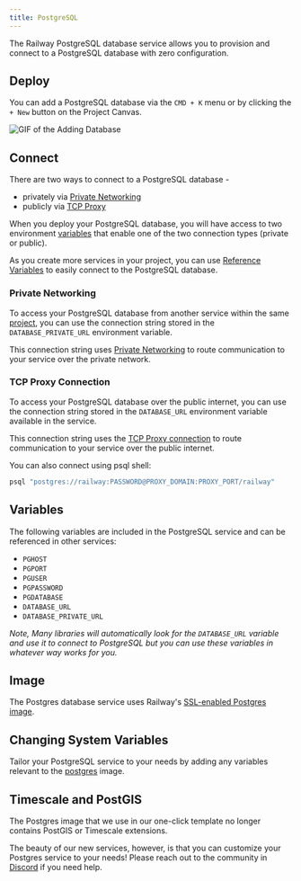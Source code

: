 ```yaml
---
title: PostgreSQL
---
```


The Railway PostgreSQL database service allows you to provision and connect to a
PostgreSQL database with zero configuration.

## Deploy

You can add a PostgreSQL database via the `CMD + K` menu or by clicking the `+ New` button on the Project Canvas.

<Image src="https://res.cloudinary.com/railway/image/upload/v1695934218/docs/databases/addDB_qxyctn.gif"
alt="GIF of the Adding Database"
layout="intrinsic"
width={450} height={396} quality={100} />

## Connect

There are two ways to connect to a PostgreSQL database - 
- privately via [Private Networking](/reference/private-networking)
- publicly via [TCP Proxy](/deploy/exposing-your-app#tcp-proxying)

When you deploy your PostgreSQL database, you will have access to two environment [variables](/develop/variables) that enable one of the two connection types (private or public).

As you create more services in your project, you can use [Reference Variables](/develop/variables#reference-variables) to easily connect to the PostgreSQL database.

### Private Networking

To access your PostgreSQL database from another service within the same [project](/develop/projects), you can use the connection string stored in the `DATABASE_PRIVATE_URL` environment variable.

This connection string uses [Private Networking](/reference/private-networking) to route communication to your service over the private network.


### TCP Proxy Connection

To access your PostgreSQL database over the public internet, you can use the connection string stored in the `DATABASE_URL` environment variable available in the service.

This connection string uses the [TCP Proxy connection](/deploy/exposing-your-app#tcp-proxying) to route communication to your service over the public internet.

You can also connect using psql shell:
```bash
psql "postgres://railway:PASSWORD@PROXY_DOMAIN:PROXY_PORT/railway"
```

## Variables

The following variables are included in the PostgreSQL service and can be referenced in other services:
- `PGHOST`
- `PGPORT`
- `PGUSER`
- `PGPASSWORD`
- `PGDATABASE`
- `DATABASE_URL`
- `DATABASE_PRIVATE_URL`

_Note, Many libraries will automatically look for the `DATABASE_URL` variable and use
it to connect to PostgreSQL but you can use these variables in whatever way works for you._

## Image

The Postgres database service uses Railway's [SSL-enabled Postgres image](https://github.com/railwayapp-templates/postgres-ssl).

## Changing System Variables

Tailor your PostgreSQL service to your needs by adding any variables relevant to the [postgres](https://hub.docker.com/_/postgres) image.


## Timescale and PostGIS

The Postgres image that we use in our one-click template no longer contains PostGIS or Timescale extensions.

The beauty of our new services, however, is that you can customize your Postgres service to your needs!  Please reach out to the community in [Discord](https://discord.gg/railway) if you need help.